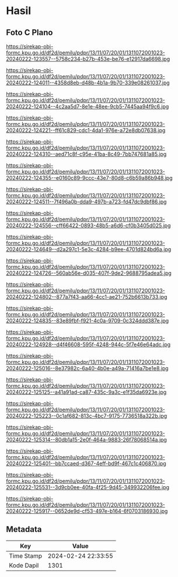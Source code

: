 # Hasil

## Foto C Plano

https://sirekap-obj-formc.kpu.go.id/df2d/pemilu/pdpr/13/11/07/20/01/1311072001023-20240222-123557--5758c234-b27b-453e-be76-e12917da6698.jpg

https://sirekap-obj-formc.kpu.go.id/df2d/pemilu/pdpr/13/11/07/20/01/1311072001023-20240222-124011--4358d8eb-d48b-4b1a-9b70-339e08261037.jpg

https://sirekap-obj-formc.kpu.go.id/df2d/pemilu/pdpr/13/11/07/20/01/1311072001023-20240222-124104--4c2aa5d7-8e1e-48ee-9cb5-7445aa94f9c6.jpg

https://sirekap-obj-formc.kpu.go.id/df2d/pemilu/pdpr/13/11/07/20/01/1311072001023-20240222-124221--ff61c829-cdc1-4da1-976e-a72e8db07638.jpg

https://sirekap-obj-formc.kpu.go.id/df2d/pemilu/pdpr/13/11/07/20/01/1311072001023-20240222-124310--aed71c8f-c95e-41ba-8c49-7bb747681a85.jpg

https://sirekap-obj-formc.kpu.go.id/df2d/pemilu/pdpr/13/11/07/20/01/1311072001023-20240222-124355--e0160c89-9ccc-43e7-80d8-c6b59a86b948.jpg

https://sirekap-obj-formc.kpu.go.id/df2d/pemilu/pdpr/13/11/07/20/01/1311072001023-20240222-124511--7f496a0b-dda9-497b-a723-fd47dc9dbf86.jpg

https://sirekap-obj-formc.kpu.go.id/df2d/pemilu/pdpr/13/11/07/20/01/1311072001023-20240222-124556--cff66422-0893-48b5-a6d6-cf0b3405d025.jpg

https://sirekap-obj-formc.kpu.go.id/df2d/pemilu/pdpr/13/11/07/20/01/1311072001023-20240222-124649--d2a297c1-5e3c-4284-b9ee-4701d824bd6a.jpg

https://sirekap-obj-formc.kpu.go.id/df2d/pemilu/pdpr/13/11/07/20/01/1311072001023-20240222-124726--560ab56e-d035-407f-9de2-9688795adea5.jpg

https://sirekap-obj-formc.kpu.go.id/df2d/pemilu/pdpr/13/11/07/20/01/1311072001023-20240222-124802--877a7f43-aa66-4cc1-ae21-752b6613b733.jpg

https://sirekap-obj-formc.kpu.go.id/df2d/pemilu/pdpr/13/11/07/20/01/1311072001023-20240222-124835--83e89fbf-f921-4c0a-9709-0c324ddd387e.jpg

https://sirekap-obj-formc.kpu.go.id/df2d/pemilu/pdpr/13/11/07/20/01/1311072001023-20240222-124928--d4f46608-595f-4248-944c-5f7e46e64adc.jpg

https://sirekap-obj-formc.kpu.go.id/df2d/pemilu/pdpr/13/11/07/20/01/1311072001023-20240222-125016--8e37982c-6a40-4b0e-a49a-71416a7be1e8.jpg

https://sirekap-obj-formc.kpu.go.id/df2d/pemilu/pdpr/13/11/07/20/01/1311072001023-20240222-125125--a41a91ad-ca87-435c-9a3c-e1f35da6923e.jpg

https://sirekap-obj-formc.kpu.go.id/df2d/pemilu/pdpr/13/11/07/20/01/1311072001023-20240222-125223--0c1af682-813c-4bc7-9175-7736518a322b.jpg

https://sirekap-obj-formc.kpu.go.id/df2d/pemilu/pdpr/13/11/07/20/01/1311072001023-20240222-125314--80db1a15-2e0f-464a-9883-26f78068514a.jpg

https://sirekap-obj-formc.kpu.go.id/df2d/pemilu/pdpr/13/11/07/20/01/1311072001023-20240222-125401--bb7ccaed-d367-4eff-bd9f-467c1c406870.jpg

https://sirekap-obj-formc.kpu.go.id/df2d/pemilu/pdpr/13/11/07/20/01/1311072001023-20240222-125531--3d9cb0ee-40fa-4f25-9d45-349932206fee.jpg

https://sirekap-obj-formc.kpu.go.id/df2d/pemilu/pdpr/13/11/07/20/01/1311072001023-20240222-125917--0652de9d-cf53-497e-b164-6f0703186930.jpg


## Metadata

| Key        | Value               |
| ---------- | ------------------- |
| Time Stamp | 2024-02-24 22:33:55 |
| Kode Dapil | 1301                |



